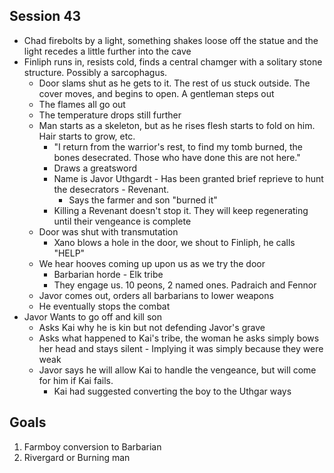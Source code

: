 ## Session 43
* Chad firebolts by a light, something shakes loose off the statue and the light recedes a little further into the cave
* Finliph runs in, resists cold, finds a central chamger with a solitary stone structure. Possibly a sarcophagus.
  * Door slams shut as he gets to it. The rest of us stuck outside. The cover moves, and begins to open. A gentleman steps out
  * The flames all go out
  * The temperature drops still further
  * Man starts as a skeleton, but as he rises flesh starts to fold on him. Hair starts to grow, etc.
    * "I return from the warrior's rest, to find my tomb burned, the bones desecrated. Those who have done this are not here."
    * Draws a greatsword
    * Name is Javor Uthgardt - Has been granted brief reprieve to hunt the desecrators - Revenant.
      * Says the farmer and son "burned it"
    * Killing a Revenant doesn't stop it. They will keep regenerating until their vengeance is complete
  * Door was shut with transmutation
    * Xano blows a hole in the door, we shout to Finliph, he calls "HELP"
  * We hear hooves coming up upon us as we try the door
    * Barbarian horde - Elk tribe
    * They engage us. 10 peons, 2 named ones. Padraich and Fennor
  * Javor comes out, orders all barbarians to lower weapons
  * He eventually stops the combat
* Javor Wants to go off and kill son
  * Asks Kai why he is kin but not defending Javor's grave
  * Asks what happened to Kai's tribe, the woman he asks simply bows her head and stays silent - Implying it was simply because they were weak
  * Javor says he will allow Kai to handle the vengeance, but will come for him if Kai fails.
    * Kai had suggested converting the boy to the Uthgar ways

## Goals
1. Farmboy conversion to Barbarian
2. Rivergard or Burning man
